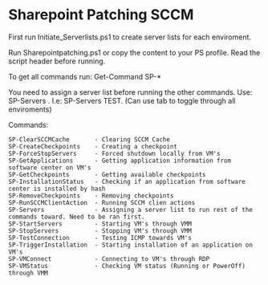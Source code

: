 # Sharepoint Patching SCCM

First run Initiate_Serverlists.ps1 to create server lists for each enviroment.

Run Sharepointpatching.ps1 or copy the content to your PS profile. Read the script header before running.

To get all commands run: Get-Command SP-*

You need to assign a server list before running the other commands. Use: SP-Servers . I.e: SP-Servers TEST. (Can use tab to toggle through all enviroments)

Commands:

    SP-ClearSCCMCache       - Clearing SCCM Cache
    SP-CreateCheckpoints    - Creating a checkpoint
    SP-ForceStopServers     - Forced shutdown locally from VM's
    SP-GetApplications      - Getting application information from software center on VM's
    SP-GetCheckpoints       - Getting available checkpoints
    SP-InstallationStatus   - Checking if an application from software center is installed by hash
    SP-RemoveCheckpoints    - Removing checkpoints
    SP-RunSCCMClientAction  - Running SCCM clien actions
    SP-Servers              - Assigning a server list to run rest of the commands toward. Need to be ran first.
    SP-StartServers         - Starting VM's through VMM
    SP-StopServers          - Stopping VM's through VMM
    SP-TestConnection       - Testing ICMP towards VM's
    SP-TriggerInstallation  - Starting installation of an application on VM's
    SP-VMConnect            - Connecting to VM's through RDP
    SP-VMStatus             - Checking VM status (Running or PowerOff) through VMM
